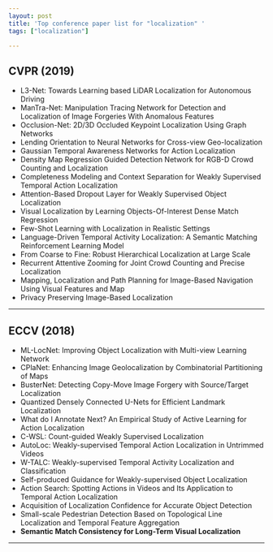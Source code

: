 ```yaml
---
layout: post
title: 'Top conference paper list for "localization" ' 
tags: ["localization"]

---
```


## CVPR (2019)
- L3-Net: Towards Learning based LiDAR Localization for Autonomous Driving
- ManTra-Net: Manipulation Tracing Network for Detection and Localization of Image Forgeries With Anomalous Features
- Occlusion-Net: 2D/3D Occluded Keypoint Localization Using Graph Networks
- Lending Orientation to Neural Networks for Cross-view Geo-localization
- Gaussian Temporal Awareness Networks for Action Localization
- Density Map Regression Guided Detection Network for RGB-D Crowd Counting and Localization
- Completeness Modeling and Context Separation for Weakly Supervised Temporal Action Localization
- Attention-Based Dropout Layer for Weakly Supervised Object Localization
- Visual Localization by Learning Objects-Of-Interest Dense Match Regression
- Few-Shot Learning with Localization in Realistic Settings
- Language-Driven Temporal Activity Localization: A Semantic Matching Reinforcement Learning Model
- From Coarse to Fine: Robust Hierarchical Localization at Large Scale
- Recurrent Attentive Zooming for Joint Crowd Counting and Precise Localization
- Mapping, Localization and Path Planning for Image-Based Navigation Using Visual Features and Map
- Privacy Preserving Image-Based Localization

---

## ECCV (2018)
- ML-LocNet: Improving Object Localization with Multi-view Learning Network
- CPlaNet: Enhancing Image Geolocalization by Combinatorial Partitioning of Maps
- BusterNet: Detecting Copy-Move Image Forgery with Source/Target Localization
- Quantized Densely Connected U-Nets for Efficient Landmark Localization
- What do I Annotate Next? An Empirical Study of Active Learning for Action Localization
- C-WSL: Count-guided Weakly Supervised Localization
- AutoLoc: Weakly-supervised Temporal Action Localization in Untrimmed Videos
- W-TALC: Weakly-supervised Temporal Activity Localization and Classification
- Self-produced Guidance for Weakly-supervised Object Localization
- Action Search: Spotting Actions in Videos and Its Application to Temporal Action Localization
- Acquisition of Localization Confidence for Accurate Object Detection
- Small-scale Pedestrian Detection Based on Topological Line Localization and Temporal Feature Aggregation
- **Semantic Match Consistency for Long-Term Visual Localization**

---


